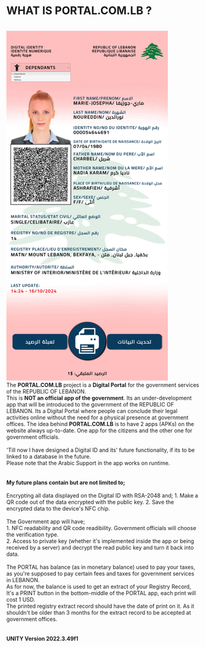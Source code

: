# WHAT IS PORTAL.COM.LB ?
<br>
<img src="https://github.com/AliTarhini/Portal.com.lb/blob/main/Screenshot.jpg" width="421.875" height="914.0625"></img>
<br>
The <strong>PORTAL.COM.LB</strong> project is a <strong>Digital Portal</strong> for the government services of the REPUBLIC OF LEBANON.
<br>
This is <strong>NOT an official app of the government</strong>. Its an under-development app that will be introduced to the government of the REPUBLIC OF LEBANON. Its a Digital Portal where people can conclude their legal activities online without the need for a physical presence at government offices.
The idea behind <strong>PORTAL.COM.LB</strong> is to have 2 apps (APKs) on the website always up-to-date. One app for the citizens and the other one for government officials.
<br>
<br>
'Till now I have designed a Digital ID and its' future functionality, if its to be linked to a database in the future.<br>
Please note that the Arabic Support in the app works on runtime.
<br>
<br>
<br>
<strong>My future plans contain but are not limited to;</strong>
<br>
<br>
Encrypting all data displayed on the Digital ID with RSA-2048 and;
  1. Make a QR code out of the data encrypted with the public key.
  2. Save the encrypted data to the device's NFC chip.
<br><br>
The Government app will have;<br>
  1. NFC readability and QR code readibility. Government officials will choose the verification type.<br>
  2. Access to private key (whether it's implemented inside the app or being received by a server) and decrypt the read public key and turn it back into data.
<br>
<br>
The PORTAL has balance (as in monetary balance) used to pay your taxes, as you're supposed to pay certain fees and taxes for government services in LEBANON.
<br>
As for now, the balance is used to get an extract of your Registry Record, It's a PRINT button in the bottom-middle of the PORTAL app, each print will cost 1 USD.
<br>
The printed registry extract record should have the date of print on it. As it shouldn't be older than 3 months for the extract record to be accepted at government offices.
<br><br><br>
<strong>UNITY Version 2022.3.49f1</strong>
